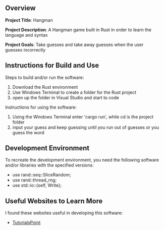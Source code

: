 ## Overview

**Project Title**: Hangman

**Project Description**: A Hangman game built in Rust in order to learn the language and syntax

**Project Goals**: Take guesses and take away guesses when the user guesses incorrectly

## Instructions for Build and Use

Steps to build and/or run the software:

1. Download the Rust environment
2. Use Windows Terminal to create a folder for the Rust project
3. open up the folder in Visual Studio and start to code

Instructions for using the software:

1. Using the Windows Terminal enter 'cargo run', while cd is the project folder
2. input your guess and keep guessing until you run out of guesses or you guess the word

## Development Environment 

To recreate the development environment, you need the following software and/or libraries with the specified versions:

* use rand::seq::SliceRandom;
* use rand::thread_rng;
* use std::io::{self, Write};

## Useful Websites to Learn More

I found these websites useful in developing this software:

* [TutorialsPoint](https://www.tutorialspoint.com/rust/index.htm)
